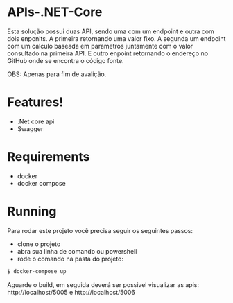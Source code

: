 # APIs-.NET-Core

Esta solução possui duas API, sendo uma com um endpoint e outra com dois enponits.
A primeira retornando uma valor fixo.
A segunda um endpoint com um calculo baseada em parametros juntamente com o valor consultado na primeira API.
E outro enpoint retornando o endereço no GitHub onde se encontra o código fonte.

OBS: Apenas para fim de avalição.

# Features!

  - .Net core api
  - Swagger

# Requirements

 - docker
 - docker compose
 
# Running
Para rodar este projeto você precisa seguir os seguintes passos:
  - clone o projeto
  - abra sua linha de comando ou powershell
  - rode o comando na pasta do projeto: 
```sh
$ docker-compose up
```
Aguarde o build, em seguida deverá ser possivel visualizar as apis: http://localhost/5005
e http://localhost/5006
